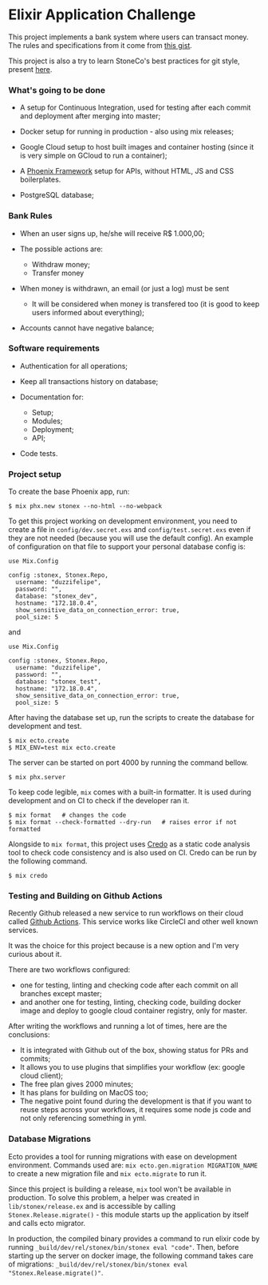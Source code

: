 # Elixir Application Challenge

This project implements a bank system where users can transact money. The rules and specifications from it come from [this gist](https://gist.github.com/thulio/e021378b27ff471795e37ba5a5b73539).

This project is also a try to learn StoneCo's best practices for git style, present [here](https://github.com/stone-payments/stoneco-best-practices).

### What's going to be done

- A setup for Continuous Integration, used for testing after each commit and deployment after merging into master;

- Docker setup for running in production - also using mix releases;

- Google Cloud setup to host built images and container hosting (since it is very simple on GCloud to run a container);

- A [Phoenix Framework](https://www.phoenixframework.org/) setup for APIs, without HTML, JS and CSS boilerplates.

- PostgreSQL database;

### Bank Rules

- When an user signs up, he/she will receive R$ 1.000,00;

- The possible actions are:
  - Withdraw money;
  - Transfer money

- When money is withdrawn, an email (or just a log) must be sent
  - It will be considered when money is transfered too (it is good to keep users informed about everything);

- Accounts cannot have negative balance;

### Software requirements

- Authentication for all operations;

- Keep all transactions history on database;

- Documentation for:
  - Setup;
  - Modules;
  - Deployment;
  - API;

- Code tests.

### Project setup

To create the base Phoenix app, run:

```
$ mix phx.new stonex --no-html --no-webpack
```

To get this project working on development environment, you need to create a file in `config/dev.secret.exs` and `config/test.secret.exs` even if they are not needed (because you will use the default config). An example of configuration on that file to support your personal database config is:

```
use Mix.Config

config :stonex, Stonex.Repo,
  username: "duzzifelipe",
  password: "",
  database: "stonex_dev",
  hostname: "172.18.0.4",
  show_sensitive_data_on_connection_error: true,
  pool_size: 5
```

and

```
use Mix.Config

config :stonex, Stonex.Repo,
  username: "duzzifelipe",
  password: "",
  database: "stonex_test",
  hostname: "172.18.0.4",
  show_sensitive_data_on_connection_error: true,
  pool_size: 5
```

After having the database set up, run the scripts to create the database for development and test.

```
$ mix ecto.create
$ MIX_ENV=test mix ecto.create
```

The server can be started on port 4000 by running the command bellow.

```
$ mix phx.server
```

To keep code legible, `mix` comes with a built-in formatter. It is used during development and on CI to check if the developer ran it.

```
$ mix format   # changes the code
$ mix format --check-formatted --dry-run   # raises error if not formatted
```

Alongside to `mix format`, this project uses [Credo](https://github.com/rrrene/credo) as a static code analysis tool to check code consistency and is also used on CI. Credo can be run by the following command.

```
$ mix credo
```

### Testing and Building on Github Actions

Recently Github released a new service to run workflows on their cloud called [Github Actions](https://github.com/features/actions). This service works like CircleCI and other well known services.

It was the choice for this project because is a new option and I'm very curious about it.

There are two workflows configured:
 - one for testing, linting and checking code after each commit on all branches except master;
 - and another one for testing, linting, checking code, building docker image and deploy to google cloud container registry, only for master.

After writing the workflows and running a lot of times, here are the conclusions:
 - It is integrated with Github out of the box, showing status for PRs and commits;
 - It allows you to use plugins that simplifies your workflow (ex: google cloud client);
 - The free plan gives 2000 minutes;
 - It has plans for building on MacOS too;
 - The negative point found during the development is that if you want to reuse steps across your workflows, it requires some node js code and not only referencing something in yml.

 ### Database Migrations

 Ecto provides a tool for running migrations with ease on development environment. Commands used are:
 `mix ecto.gen.migration MIGRATION_NAME` to create a new migration file and `mix ecto.migrate` to run it.

 Since this project is building a release, `mix` tool won't be available in production. To solve this problem, a helper was created in `lib/stonex/release.ex` and is accessible by calling `Stonex.Release.migrate()` - this module starts up the application by itself and calls ecto migrator.

 In production, the compiled binary provides a command to run elixir code by running `_build/dev/rel/stonex/bin/stonex eval "code"`. Then, before starting up the server on docker image, the following command takes care of migrations: `_build/dev/rel/stonex/bin/stonex eval "Stonex.Release.migrate()"`.
 